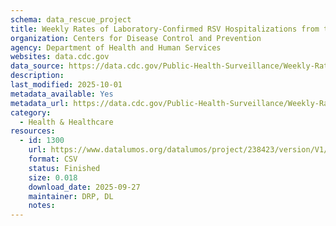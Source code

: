 ```yaml
---
schema: data_rescue_project 
title: Weekly Rates of Laboratory-Confirmed RSV Hospitalizations from the RSV-NET Surveillance System
organization: Centers for Disease Control and Prevention
agency: Department of Health and Human Services
websites: data.cdc.gov
data_source: https://data.cdc.gov/Public-Health-Surveillance/Weekly-Rates-of-Laboratory-Confirmed-RSV-Hospitali/29hc-w46k/data_preview
description: 
last_modified: 2025-10-01
metadata_available: Yes
metadata_url: https://data.cdc.gov/Public-Health-Surveillance/Weekly-Rates-of-Laboratory-Confirmed-RSV-Hospitali/29hc-w46k/about_data
category:
  - Health & Healthcare 
resources:
  - id: 1300
    url: https://www.datalumos.org/datalumos/project/238423/version/V1/view
    format: CSV
    status: Finished
    size: 0.018
    download_date: 2025-09-27
    maintainer: DRP, DL
    notes: 
---
```

